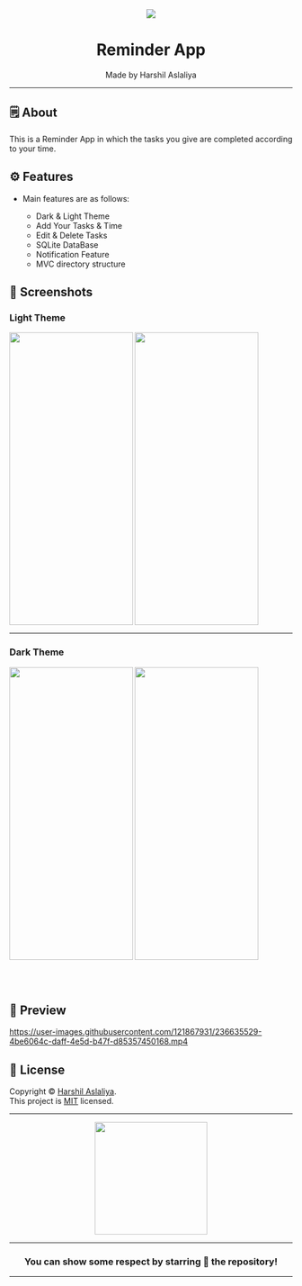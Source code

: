 <div align="center">

<img src="https://user-images.githubusercontent.com/121867931/236630722-ef7ad929-5f96-4ae6-a26c-3078a041c19c.png">

# **Reminder App**
Made by Harshil Aslaliya

---

</div>



## 🗒 About

This is a Reminder App in which the tasks you give are completed according to your time.

## ⚙️ Features

- Main features are as follows:

    - Dark & Light Theme
    - Add Your Tasks & Time
    - Edit & Delete Tasks
    - SQLite DataBase
    - Notification Feature
    - MVC directory structure
    
## 📲 Screenshots

### Light Theme
<img align="left" src="https://user-images.githubusercontent.com/121867931/236635416-4b857147-0fd6-4122-ab66-7214ed25aa25.jpeg" width="220px" height="520px">
<img src="https://user-images.githubusercontent.com/121867931/236635423-1c663108-316a-470f-94ad-ce15668e8eba.jpeg" width="220px" height="520px">

---

### Dark Theme
<img align="left" src="https://user-images.githubusercontent.com/121867931/236635444-52a0c789-1e34-4f53-8d99-f172a434dad8.jpeg" width="220px" height="520px">
<img src="https://user-images.githubusercontent.com/121867931/236635468-4bcedde7-2950-471b-8103-c432fb58eb00.jpeg" width="220px" height="520px">

<br><br>

## 📲 Preview

https://user-images.githubusercontent.com/121867931/236635529-4be6064c-daff-4e5d-b47f-d85357450168.mp4

## 📝 License

Copyright © [Harshil Aslaliya](https://github.com/HarshilAslaliya). <br>
This project is [MIT](License.md) licensed.

---
<div align="center">

<img src="https://user-images.githubusercontent.com/121867931/236630724-6e9bdfd4-6dab-4778-b317-b39723b69740.png" width="200px" height="200px">

  
---
### You can show some respect by starring 🌟 the repository!
---

</div>
